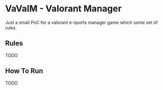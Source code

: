 # VaValM - Valorant Manager

Just a small PoC for a valorant e-sports manager game which some set of rules.

## Rules

TODO

## How To Run

TODO